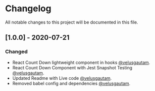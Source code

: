 # Changelog

All notable changes to this project will be documented in this file.

## [1.0.0] - 2020-07-21

### Changed

- React Count Down lightweight component in hooks [@velusgautam](https://github.com/velusgautam).
- React Count Down Component with Jest Snapshot Testing [@velusgautam](https://github.com/velusgautam).
- Updated Readme with Live code [@velusgautam](https://github.com/velusgautam).
- Removed babel config and dependencies [@velusgautam](https://github.com/velusgautam).
